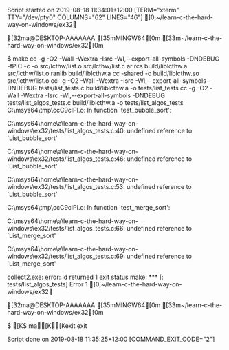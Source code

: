 Script started on 2019-08-18 11:34:01+12:00 [TERM="xterm" TTY="/dev/pty0" COLUMNS="62" LINES="46"]
]0;~/learn-c-the-hard-way-on-windows/ex32
[32ma@DESKTOP-AAAAAAA [35mMINGW64[0m [33m~/learn-c-the-hard-way-on-windows/ex32[0m
$ make
cc -g -O2 -Wall -Wextra -Isrc -Wl,--export-all-symbols -DNDEBUG  -fPIC   -c -o src/lcthw/list.o src/lcthw/list.c
ar rcs build/liblcthw.a src/lcthw/list.o
ranlib build/liblcthw.a
cc -shared -o build/liblcthw.so src/lcthw/list.o
cc -g -O2 -Wall -Wextra -Isrc -Wl,--export-all-symbols -DNDEBUG     tests/list_tests.c  build/liblcthw.a -o tests/list_tests
cc -g -O2 -Wall -Wextra -Isrc -Wl,--export-all-symbols -DNDEBUG     tests/list_algos_tests.c  build/liblcthw.a -o tests/list_algos_tests
C:\msys64\tmp\ccC9clPI.o: In function `test_bubble_sort':
C:\msys64\home\a\learn-c-the-hard-way-on-windows\ex32/tests/list_algos_tests.c:40: undefined reference to `List_bubble_sort'
C:\msys64\home\a\learn-c-the-hard-way-on-windows\ex32/tests/list_algos_tests.c:46: undefined reference to `List_bubble_sort'
C:\msys64\home\a\learn-c-the-hard-way-on-windows\ex32/tests/list_algos_tests.c:53: undefined reference to `List_bubble_sort'
C:\msys64\tmp\ccC9clPI.o: In function `test_merge_sort':
C:\msys64\home\a\learn-c-the-hard-way-on-windows\ex32/tests/list_algos_tests.c:66: undefined reference to `List_merge_sort'
C:\msys64\home\a\learn-c-the-hard-way-on-windows\ex32/tests/list_algos_tests.c:69: undefined reference to `List_merge_sort'
collect2.exe: error: ld returned 1 exit status
make: *** [<builtin>: tests/list_algos_tests] Error 1
]0;~/learn-c-the-hard-way-on-windows/ex32
[32ma@DESKTOP-AAAAAAA [35mMINGW64[0m [33m~/learn-c-the-hard-way-on-windows/ex32[0m
$ [K$ ma[K[Kexit
exit

Script done on 2019-08-18 11:35:25+12:00 [COMMAND_EXIT_CODE="2"]

